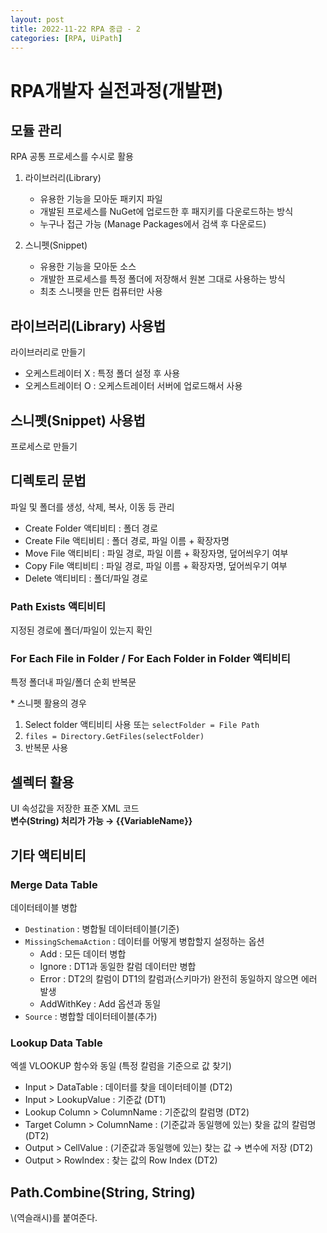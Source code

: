 ```yaml
---
layout: post
title: 2022-11-22 RPA 중급 - 2
categories: [RPA, UiPath]
---
```


# RPA개발자 실전과정(개발편)

## 모듈 관리
RPA 공통 프로세스를 수시로 활용

1. 라이브러리(Library)
	- 유용한 기능을 모아둔 패키지 파일
	- 개발된 프로세스를 NuGet에 업로드한 후 패지키를 다운로드하는 방식
	- 누구나 접근 가능 (Manage Packages에서 검색 후 다운로드)

2. 스니펫(Snippet)
	- 유용한 기능을 모아둔 소스
	- 개발한 프로세스를 특정 폴더에 저장해서 원본 그대로 사용하는 방식
	- 최초 스니펫을 만든 컴퓨터만 사용

## 라이브러리(Library) 사용법
라이브러리로 만들기

- 오케스트레이터 X : 특정 폴더 설정 후 사용
- 오케스트레이터 O : 오케스트레이터 서버에 업로드해서 사용

## 스니펫(Snippet) 사용법
프로세스로 만들기

## 디렉토리 문법
파일 및 폴더를 생성, 삭제, 복사, 이동 등 관리

- Create Folder 액티비티 : 폴더 경로
- Create File 액티비티 : 폴더 경로, 파일 이름 + 확장자명
- Move File 액티비티 : 파일 경로, 파일 이름 + 확장자명, 덮어씌우기 여부
- Copy File 액티비티 : 파일 경로, 파일 이름 + 확장자명, 덮어씌우기 여부
- Delete 액티비티 : 폴더/파일 경로

### Path Exists 액티비티
지정된 경로에 폴더/파일이 있는지 확인

### For Each File in Folder / For Each Folder in Folder 액티비티
특정 폴더내 파일/폴더 순회 반복문

\* 스니펫 활용의 경우<br>
1. Select folder 액티비티 사용 또는 `selectFolder = File Path`
2. `files = Directory.GetFiles(selectFolder)`
3. 반복문 사용

## 셀렉터 활용
UI 속성값을 저장한 표준 XML 코드<br>
__변수(String) 처리가 가능 → \{\{VariableName\}\}__

## 기타 액티비티

### Merge Data Table
데이터테이블 병합

- `Destination` : 병합될 데이터테이블(기준)
- `MissingSchemaAction` : 데이터를 어떻게 병합할지 설정하는 옵션
	- Add : 모든 데이터 병합
	- Ignore : DT1과 동일한 칼럼 데이터만 병합
	- Error : DT2의 칼럼이 DT1의 칼럼과(스키마가) 완전히 동일하지 않으면 에러 발생
	- AddWithKey : Add 옵션과 동일
- `Source` : 병합할 데이터테이블(추가)

### Lookup Data Table
엑셀 VLOOKUP 함수와 동일 (특정 칼럼을 기준으로 값 찾기)

- Input > DataTable : 데이터를 찾을 데이터테이블 (DT2)
- Input > LookupValue : 기준값 (DT1)
- Lookup Column > ColumnName : 기준값의 칼럼명 (DT2)
- Target Column > ColumnName : (기준값과 동일행에 있는) 찾을 값의 칼럼명 (DT2)
- Output > CellValue : (기준값과 동일행에 있는) 찾는 값 → 변수에 저장 (DT2)
- Output > RowIndex : 찾는 값의 Row Index (DT2)

## Path.Combine(String, String)
\\\(역슬래시)를 붙여준다.